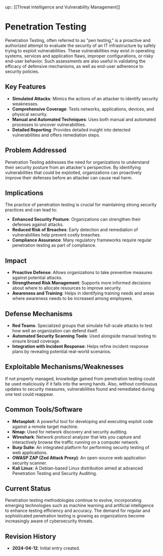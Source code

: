 up:: [[Threat Intelligence and Vulnerability Management]]
# Penetration Testing

Penetration Testing, often referred to as "pen testing," is a proactive and authorized attempt to evaluate the security of an IT infrastructure by safely trying to exploit vulnerabilities. These vulnerabilities may exist in operating systems, services and application flaws, improper configurations, or risky end-user behavior. Such assessments are also useful in validating the efficacy of defensive mechanisms, as well as end-user adherence to security policies.

## Key Features

- **Simulated Attacks**: Mimics the actions of an attacker to identify security weaknesses.
- **Comprehensive Coverage**: Tests networks, applications, devices, and physical security.
- **Manual and Automated Techniques**: Uses both manual and automated processes to uncover vulnerabilities.
- **Detailed Reporting**: Provides detailed insight into detected vulnerabilities and offers remediation steps.

## Problem Addressed

Penetration Testing addresses the need for organizations to understand their security posture from an attacker's perspective. By identifying vulnerabilities that could be exploited, organizations can proactively improve their defenses before an attacker can cause real harm.

## Implications

The practice of penetration testing is crucial for maintaining strong security practices and can lead to:

- **Enhanced Security Posture**: Organizations can strengthen their defenses against attacks.
- **Reduced Risk of Breaches**: Early detection and remediation of vulnerabilities help prevent costly breaches.
- **Compliance Assurance**: Many regulatory frameworks require regular penetration testing as part of compliance.

## Impact

- **Proactive Defense**: Allows organizations to take preventive measures against potential attacks.
- **Strengthened Risk Management**: Supports more informed decisions about where to allocate resources to improve security.
- **Awareness and Training**: Helps in identifying training needs and areas where awareness needs to be increased among employees.

## Defense Mechanisms

- **Red Teams**: Specialized groups that simulate full-scale attacks to test how well an organization can defend itself.
- **Automated Security Scanning Tools**: Used alongside manual testing to ensure broad coverage.
- **Integration with Incident Response**: Helps refine incident response plans by revealing potential real-world scenarios.

## Exploitable Mechanisms/Weaknesses

If not properly managed, knowledge gained from penetration testing could be used maliciously if it falls into the wrong hands. Also, without continuous updates to security measures, vulnerabilities found and remediated during one test could reappear.

## Common Tools/Software

- **Metasploit**: A powerful tool for developing and executing exploit code against a remote target machine.
- **Nmap**: Used for network discovery and security auditing.
- **Wireshark**: Network protocol analyzer that lets you capture and interactively browse the traffic running on a computer network.
- **Burp Suite**: An integrated platform for performing security testing of web applications.
- **OWASP ZAP (Zed Attack Proxy)**: An open-source web application security scanner.
- **Kali Linux**: A Debian-based Linux distribution aimed at advanced Penetration Testing and Security Auditing.
## Current Status

Penetration testing methodologies continue to evolve, incorporating emerging technologies such as machine learning and artificial intelligence to enhance testing efficiency and accuracy. The demand for regular and sophisticated penetration testing is growing as organizations become increasingly aware of cybersecurity threats.

## Revision History

- **2024-04-12**: Initial entry created.